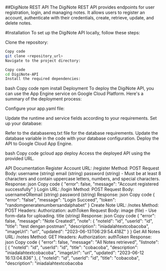 ##DigiNote REST API
The DigiNote REST API provides endpoints for user registration, login, and managing notes. It allows users to register an account, authenticate with their credentials, create, retrieve, update, and delete notes.

#Installation
To set up the DigiNote API locally, follow these steps:

Clone the repository:

```bash
Copy code
git clone <repository_url>
Navigate to the project directory:
```
```bash
Copy code
cd DigiNote-API
Install the required dependencies:
```
bash
Copy code
npm install
Deployment
To deploy the DigiNote API, you can use the App Engine service on Google Cloud Platform. Here's a summary of the deployment process:

Configure your app.yaml file:

Update the runtime and service fields according to your requirements.
Set up your database:

Refer to the databasereq.txt file for the database requirements.
Update the database variable in the code with your database configuration.
Deploy the API to Google Cloud App Engine.

bash
Copy code
gcloud app deploy
Access the deployed API using the provided URL.

API Documentation
Register Account
URL: /register
Method: POST
Request Body:
username (string)
email (string)
password (string) - Must be at least 8 characters and contain uppercase letters, numbers, and special characters.
Response:
json
Copy code
{
  "error": false,
  "message": "Account registered successfully"
}
Login
URL: /login
Method: POST
Request Body:
usernameORemail (string)
password (string)
Response:
json
Copy code
{
  "error": "false",
  "message": "Login Succeed",
  "token": "randomgeneratenumbersandalphabet"
}
Create Note
URL: /notes
Method: POST
Headers:
Authorization: authToken
Request Body:
image (file) - Use form-data for uploading.
title (string)
Response:
json
Copy code
{
  "error": false,
  "message": "Note Created!",
  "note": {
    "noteId": "id",
    "userId": "id",
    "title": "test dengan postman",
    "description": "iniadalahtextcobacoba",
    "imageUrl": "url",
    "updated": "2023-06-13T06:29:54.418Z"
  }
}
Get All Notes
URL: /notes
Method: GET
Headers:
Authorization: authToken
Response:
json
Copy code
{
  "error": false,
  "message": "All Notes retrieved",
  "listnote": [
    {
      "noteId": "id",
      "userId": "id",
      "title": "cobacoba",
      "description": "iniadalahtextcobacoba",
      "imageUrl": "url",
      "updated": "2023-06-12 16:13:04.836"
    },
    {
      "noteId": "id",
      "userId": "id",
      "title": "cobacoba",
      "description": "iniadalahtextcobacoba





